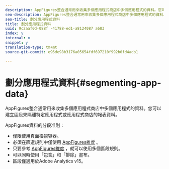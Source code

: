```yaml
---
description: AppFigures整合通常用來收集多個應用程式商店中多個應用程式的資料。您可以建立區段來隔離特定應用程式或應用程式商店的報表資料。
seo-description: AppFigures整合通常用來收集多個應用程式商店中多個應用程式的資料。您可以建立區段來隔離特定應用程式或應用程式商店的報表資料。
seo-title: 劃分應用程式資料
title: 劃分應用程式資料
uuid: 9c2aaf0d-088f -41788-ed1-a8124087 a683
index: y
internal: n
snippet: y
translation-type: tm+mt
source-git-commit: e96de98b3176a05654fdf697210f992b0fd4adb1

---
```



# 劃分應用程式資料{#segmenting-app-data}

AppFigures整合通常用來收集多個應用程式商店中多個應用程式的資料。您可以建立區段來隔離特定應用程式或應用程式商店的報表資料。

AppFigures資料的分段准則：

* 僅限使用頁面檢視容器。
* 必須在篩選規則中僅使用 [AppFigures維度](../appfigures-overview/appfigures-metrics.md#concept-890b06e6f59e44a7a331ce872f4e1d9c) 。
* 只要參考 [AppFigures維度](../appfigures-overview/appfigures-metrics.md#concept-890b06e6f59e44a7a331ce872f4e1d9c) ，就可以使用多個區段規則。
* 可以同時使用「包含」和「排除」畫布。
* 區段僅適用於Adobe Analytics v15。

